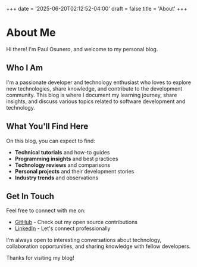 +++
date = '2025-06-20T02:12:52-04:00'
draft = false
title = 'About'
+++

# About Me

Hi there! I'm Paul Osunero, and welcome to my personal blog.

## Who I Am

I'm a passionate developer and technology enthusiast who loves to explore new technologies, share knowledge, and contribute to the development community. This blog is where I document my learning journey, share insights, and discuss various topics related to software development and technology.

## What You'll Find Here

On this blog, you can expect to find:

- **Technical tutorials** and how-to guides
- **Programming insights** and best practices
- **Technology reviews** and comparisons
- **Personal projects** and their development stories
- **Industry trends** and observations

## Get In Touch

Feel free to connect with me on:

- [GitHub](https://github.com/posunero) - Check out my open source contributions
- [LinkedIn](https://linkedin.com/in/paul-osunero) - Let's connect professionally

I'm always open to interesting conversations about technology, collaboration opportunities, and sharing knowledge with fellow developers.

Thanks for visiting my blog!
